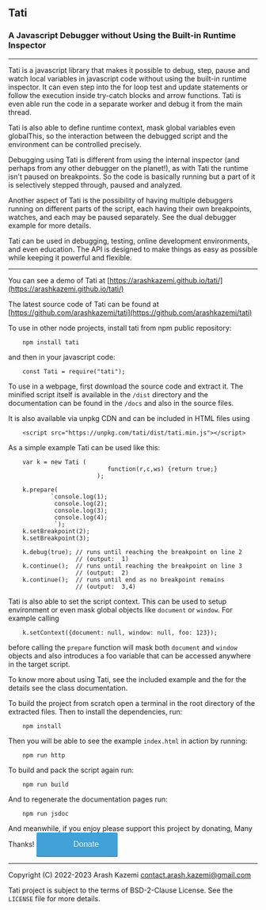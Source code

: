 
## Tati
### A Javascript Debugger without Using the Built-in Runtime Inspector

---

Tati is a javascript library that makes it possible to debug, step,
pause and watch local variables in javascript code without using the built-in
runtime inspector. It can even step into the for loop test and update statements 
or follow the execution inside try-catch blocks and arrow functions. Tati
is even able run the code in a separate worker and debug it from the main
thread.

Tati is also able to define runtime context, mask global variables even
globalThis, so the interaction between the debugged script and the environment 
can be controlled precisely. 

Debugging using Tati is different from using the internal inspector (and 
perhaps from any other debugger on the planet!), as with Tati the runtime isn't 
paused on breakpoints. So the code is basically running but a part of it is 
selectively stepped through, paused and analyzed.

Another aspect of Tati is the possibility of having multiple debuggers
running on different parts of the script, each having their own breakpoints,
watches, and each may be paused separately. See the dual debugger example for
more details.

Tati can be used in debugging, testing, online development environments,
and even education. The API is designed to make things as easy as possible 
while keeping it powerful and flexible.

---

You can see a demo of Tati at
[https://arashkazemi.github.io/tati/](https://arashkazemi.github.io/tati/)

The latest source code of Tati can be found at
[https://github.com/arashkazemi/tati](https://github.com/arashkazemi/tati)

To use in other node projects, install tati from npm public repository:

        npm install tati  

and then in your javascript code:

        const Tati = require("tati");

To use in a webpage, first download the source code and extract it. The minified 
script itself is available in the `/dist` directory and the documentation 
can be found in the `/docs` and also in the source files. 

It is also available via unpkg CDN and can be included in HTML files using

        <script src="https://unpkg.com/tati/dist/tati.min.js"></script>
        
As a simple example Tati can be used like this:

        var k = new Tati (
                                function(r,c,ws) {return true;}
                             );

        k.prepare(
                `console.log(1);
                 console.log(2);
                 console.log(3);
                 console.log(4);
                 `);
        k.setBreakpoint(2);
        k.setBreakpoint(3);

        k.debug(true); // runs until reaching the breakpoint on line 2 
                       // (output:  1) 
        k.continue();  // runs until reaching the breakpoint on line 3 
                       // (output:  2) 
        k.continue();  // runs until end as no breakpoint remains
                       // (output:  3,4)

Tati is also able to set the script context. This can be used to setup
environment or even mask global objects like `document` or `window`. For example
calling

        k.setContext({document: null, window: null, foo: 123});

before calling the `prepare` function will mask both `document` and `window`
objects and also introduces a foo variable that can be accessed anywhere in
the target script.

To know more about using Tati, see the included example and the for the details
see the class documentation.

To build the project from scratch open a terminal in the root directory
of the extracted files. Then to install the dependencies, run:

        npm install

Then you will be able to see the example `index.html` in action by 
running:

        npm run http

To build and pack the script again run:

        npm run build

And to regenerate the documentation pages run:

        npm run jsdoc


And meanwhile, if you enjoy please support this project by donating, 
Many Thanks! <a style="background: #41a2d8 url(https://donorbox.org/images/red_logo.png) no-repeat 37px;color: #fff;text-decoration: none;font-family: Verdana,sans-serif;display: inline-block;font-size: 16px;padding: 15px 38px;padding-left: 75px;-webkit-border-radius: 2px;-moz-border-radius: 2px;border-radius: 2px;box-shadow: 0 1px 0 0 #1f5a89;text-shadow: 0 1px rgba(0, 0, 0, 0.3);" href="https://donorbox.org/tati?default_interval=o&amount=30">Donate</a>

---

Copyright (C) 2022-2023 Arash Kazemi <contact.arash.kazemi@gmail.com>

Tati project is subject to the terms of BSD-2-Clause License. See the `LICENSE` file for more details.
